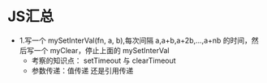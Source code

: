 # JS汇总

- 1.写一个 mySetInterVal(fn, a, b),每次间隔 a,a+b,a+2b,...,a+nb 的时间，然后写一个 myClear，停止上面的 mySetInterVal
  - 考察的知识点： setTimeout 与 clearTimeout
  - 参数传递：值传递 还是引用传递